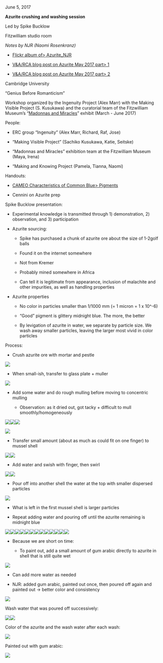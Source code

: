 June 5, 2017

**Azurite crushing and washing session**

Led by Spike Bucklow

Fitzwilliam studio room

*Notes by NJR (Naomi Rosenkranz)*

-   [<u>Flickr album of> Azurite_NJR</u>](https://www.flickr.com/gp/128418753@N06/6b2z8M)

-   [<u>V&A/RCA blog post on Azurite May 2017 part> 1</u>](http://www.vam.ac.uk/blog/network/experiments-with-azurite-on-the-history-of-design-ma-course)

-   [<u>V&A/RCA blog post on Azurite May 2017 part> 2</u>](http://www.vam.ac.uk/blog/research-department/thinking-and-experiencing-techne-making-azurite-part-2)

Cambridge University

“Genius Before Romanticism”

Workshop organized by the Ingenuity Project (Alex Marr) with the Making Visible Project (S. Kusukawa) and the curatorial team of the Fitzwilliam Museum’s “[<u>Madonnas and Miracles</u>](http://www.fitzmuseum.cam.ac.uk/madonnasandmiracles)” exhibit (March - June 2017)

People:

-   ERC group “Ingenuity” (Alex Marr, Richard, Raf, Jose)

-   “Making Visible Project” (Sachiko Kusukawa, Katie, Seitske)

-   “Madonnas and Miracles” exhibition team at the Fitzwilliam Museum (Maya, Irena)

-   “Making and Knowing Project (Pamela, Tianna, Naomi)

Handouts:

-   [<u>CAMEO Characteristics of Common Blue> Pigments</u>](http://cameo.mfa.o/images/e/ea/Download_file_506.pdf)

-   Cennini on Azurite prep

Spike Bucklow presentation:

-   Experimental knowledge is transmitted through 1) demonstration, 2) observation, and 3) participation

-   Azurite sourcing:

    -   Spike has purchased a chunk of azurite ore about the size of 1-2golf balls

    -   Found it on the internet somewhere

    -   Not from Kremer

    -   Probably mined somewhere in Africa

    -   Can tell it is legitimate from appearance, inclusion of malachite and other impurities, as well as handling properties

-   Azurite properties

    -   No color in particles smaller than 1/1000 mm (= 1 micron = 1 x 10^-6)

    -   “Good” pigment is glittery midnight blue. The more, the better

    -   By levigation of azurite in water, we separate by particle size. We wash away smaller particles, leaving the larger most vivid in color particles


Process:

-   Crush azurite ore with mortar and pestle

![](./media-azurite/image24.jpg)

-   When small-ish, transfer to glass plate + muller

![](./media-azurite/image14.jpg)

-   Add some water and do rough mulling before moving to concentric mulling

    -   Observation: as it dried out, got tacky + difficult to mull smoothly/homogeneously

![](./media-azurite/image28.jpg)![](./media-azurite/image18.jpg)![](./media-azurite/image21.jpg)

![](./media-azurite/image16.jpg)

-   Transfer small amount (about as much as could fit on one finger) to mussel shell

![](./media-azurite/image7.jpg)![](./media-azurite/image9.jpg)

-   Add water and swish with finger, then swirl

![](./media-azurite/image22.jpg)![](./media-azurite/image19.jpg)

-   Pour off into another shell the water at the top with smaller dispersed particles

![](./media-azurite/image26.jpg)

-   What is left in the first mussel shell is larger particles

-   Repeat adding water and pouring off until the azurite remaining is midnight blue

![](./media-azurite/image1.jpg)![](./media-azurite/image30.jpg)![](./media-azurite/image29.jpg)![](./media-azurite/image17.jpg)![](./media-azurite/image5.jpg)![](./media-azurite/image13.jpg)![](./media-azurite/image4.jpg)![](./media-azurite/image6.jpg)![](./media-azurite/image27.jpg)![](./media-azurite/image20.jpg)![](./media-azurite/image10.jpg)![](./media-azurite/image8.jpg)![](./media-azurite/image12.jpg)

-   Because we are short on time:

    -   To paint out, add a small amount of gum arabic directly to azurite in shell that is still quite wet

![](./media-azurite/image3.jpg)

-   Can add more water as needed

-   NJR: added gum arabic, painted out once, then poured off again and painted out → better color and consistency

![](./media-azurite/image25.jpg)

Wash water that was poured off successively:

![](./media-azurite/image15.jpg)![](./media-azurite/image11.jpg)

Color of the azurite and the wash water after each wash:

![](./media-azurite/image23.jpg)

Painted out with gum arabic:

![](./media-azurite/image2.jpg)
